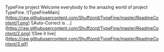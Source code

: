 TypeFine project
Welcome everybody to the amazing world of project TypeFine.
![TypeFineMain](https://raw.githubusercontent.com/Shuffzord/TypeFine/master/ReadmeContent/1.png]
![Auto-Correct is ...](https://raw.githubusercontent.com/Shuffzord/TypeFine/master/ReadmeContent/2.png]
![See it live](https://raw.githubusercontent.com/Shuffzord/TypeFine/master/ReadmeContent/3.gif]


